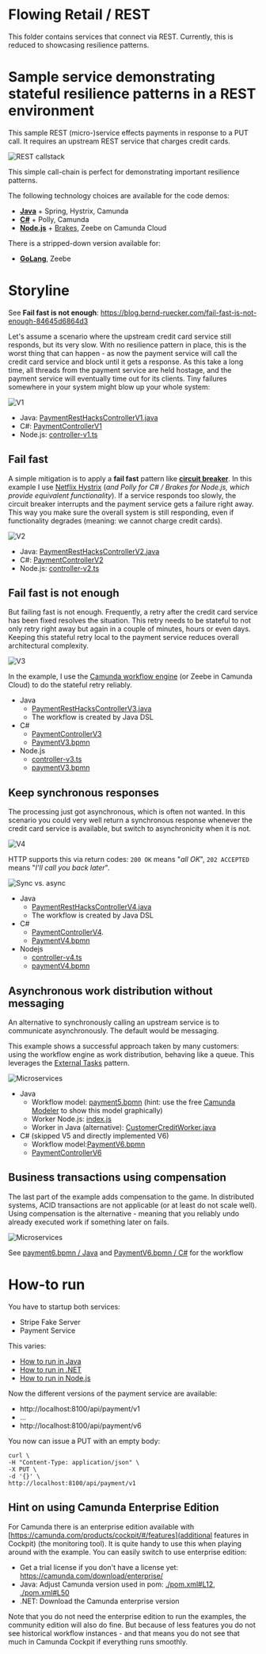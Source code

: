 # Flowing Retail / REST

This folder contains services that connect via REST. Currently, this is reduced to showcasing resilience patterns.

# Sample service demonstrating stateful resilience patterns in a REST environment

This sample REST (micro-)service effects payments in response to a PUT call. It requires an upstream REST service that charges credit cards.

![REST callstack](../docs/resilience-patterns/situation.png)

This simple call-chain is perfect for demonstrating important resilience patterns.

The following technology choices are available for the code demos:

* [**Java**](java/payment) + Spring, Hystrix, Camunda
* [**C#**](csharp/payment) + Polly, Camunda
* [**Node.js**](nodejs/payment) + [Brakes](https://github.com/awolden/brakes), Zeebe on Camunda Cloud

There is a stripped-down version available for:

* [**GoLang**](go/payment-zeebe), Zeebe


# Storyline

See **Fail fast is not enough**: https://blog.bernd-ruecker.com/fail-fast-is-not-enough-84645d6864d3

Let's assume a scenario where the upstream credit card service still responds, but its very slow. With no resilience pattern in place, this is the worst thing that can happen - as now the payment service will call the credit card service and block until it gets a response. As this take a long time, all threads from the payment service are held hostage, and the payment service will eventually time out for its clients. Tiny failures somewhere in your system might blow up your whole system:

![V1](../docs/resilience-patterns/v1.png)

* Java: [PaymentRestHacksControllerV1.java](java/payment/src/main/java/io/flowing/retail/payment/port/resthacks/PaymentRestHacksControllerV1.java)
* C#: [PaymentControllerV1](csharp/payment/Controllers/PaymentController.cs#L16)
* Node.js: [controller-v1.ts](nodejs/payment-zeebe/routes/controller-v1.ts)

## Fail fast

A simple mitigation is to apply a **fail fast** pattern like [**circuit breaker**](https://martinfowler.com/bliki/CircuitBreaker.html). In this example I use [Netflix Hystrix](https://github.com/Netflix/Hystrix) (_and Polly for C# / Brakes for Node.js, which provide equivalent functionality_). If a service responds too slowly, the circuit breaker interrupts and the payment service gets a failure right away. This way you make sure the overall system is still responding, even if functionality degrades (meaning: we cannot charge credit cards).

![V2](../docs/resilience-patterns/v2.png)

* Java: [PaymentRestHacksControllerV2.java](java/payment/src/main/java/io/flowing/retail/payment/port/resthacks/PaymentRestHacksControllerV2.java#L41)
* C#: [PaymentControllerV2](csharp/payment/Controllers/PaymentController.cs#L74)
* Node.js: [controller-v2.ts](nodejs/payment-zeebe/routes/controller-v2.ts#13)

## Fail fast is not enough

But failing fast is not enough. Frequently, a retry after the credit card service has been fixed resolves the situation. This retry needs to be stateful to not only retry right away but again in a couple of minutes, hours or even days. Keeping this stateful retry local to the payment service reduces overall  architectural complexity.

![V3](../docs/resilience-patterns/v3.png)

In the example, I use the [Camunda workflow engine](http://camunda.com/) (or Zeebe in Camunda Cloud) to do the stateful retry reliably.

* Java
    * [PaymentRestHacksControllerV3.java](java/payment/src/main/java/io/flowing/retail/payment/port/resthacks/PaymentRestHacksControllerV3.java#L45)
    * The workflow is created by Java DSL
* C#
    * [PaymentControllerV3](csharp/payment/Controllers/PaymentController.cs#L110)
    * [PaymentV3.bpmn](csharp/payment/Models/PaymentV3.bpmn)
* Node.js
    * [controller-v3.ts](nodejs/payment-zeebe/routes/controller-v3.ts#25)
    * [paymentV3.bpmn](nodejs/payment-zeebe/bpmn/paymentV3.bpmn)

## Keep synchronous responses

The processing just got asynchronous, which is often not wanted. In this scenario you could very well return a synchronous response whenever the credit card service is available, but switch to asynchronicity when it is not.

![V4](../docs/resilience-patterns/v4.png)

HTTP supports this via return codes: `200 OK` means "_all OK_", `202 ACCEPTED` means "_I'll call you back later_".

![Sync vs. async](../docs/resilience-patterns/syncAsync.png)

* Java
    * [PaymentRestHacksControllerV4.java](java/payment/src/main/java/io/flowing/retail/payment/port/resthacks/PaymentRestHacksControllerV4.java#L83)
    * The workflow is created by Java DSL
* C#
    * [PaymentControllerV4](csharp/payment/Controllers/PaymentController.cs#L159).
    * [PaymentV4.bpmn](csharp/payment/Models/PaymentV4.bpmn)
* Nodejs
    * [controller-v4.ts](nodejs/payment-zeebe/routes/controller-v3.ts#25)
    * [paymentV4.bpmn](nodejs/payment-zeebe/bpmn/paymentV3.bpmn)


## Asynchronous work distribution without messaging

An alternative to synchronously calling an upstream service is to communicate asynchronously. The default would be messaging.

This example shows a successful approach taken by many customers: using the workflow engine as work distribution, behaving like a queue. This  leverages the [External Tasks](https://docs.camunda.org/manual/latest/user-guide/process-engine/external-tasks/) pattern.

![Microservices](../docs/resilience-patterns/v5.png)

* Java
    * Workflow model: [payment5.bpmn](java/payment/src/main/resources/payment5.bpmn) (hint: use the free [Camunda Modeler](https://camunda.com/download/modeler/) to show this model graphically)
    * Worker Node.js: [index.js](java/payment/node-customer-credit-worker/index.js)
    * Worker in Java (alternative): [CustomerCreditWorker.java](java/payment/src/main/java/io/flowing/retail/payment/worker/CustomerCreditWorker.java)
* C# (skipped V5 and directly implemented V6)
    * Workflow model:[PaymentV6.bpmn](csharp/payment/Models/PaymentV6.bpmn)
    * [PaymentControllerV6](csharp/payment/Controllers/PaymentController.cs#L74)


## Business transactions using compensation

The last part of the example adds compensation to the game. In distributed systems, ACID transactions are not applicable (or at least do not scale well). Using compensation is the alternative - meaning that you reliably undo already executed work if something later on fails.

![Microservices](../docs/resilience-patterns/v6.png)

See [payment6.bpmn / Java](java/payment/src/main/resources/payment6.bpmn) and [PaymentV6.bpmn / C#](csharp/payment/Models/PaymentV6.bpmn) for the workflow

# How-to run

You have to startup both services:
* Stripe Fake Server
* Payment Service

This varies:
* [How to run in Java](java/payment-camunda/README.md)
* [How to run in .NET](csharp/payment/README.md)
* [How to run in Node.js](nodejs/payment-zeebe/README.md)

Now the different versions of the payment service are available:

* http://localhost:8100/api/payment/v1
* ...
* http://localhost:8100/api/payment/v6

You now can issue a PUT with an empty body:

```
curl \
-H "Content-Type: application/json" \
-X PUT \
-d '{}' \
http://localhost:8100/api/payment/v1
```

## Hint on using Camunda Enterprise Edition

For Camunda there is an enterprise edition available with [https://camunda.com/products/cockpit/#/features](additional features in Cockpit) (the monitoring tool). It is quite handy to use this when playing around with the example. You can easily switch to use enterprise edition:

* Get a trial license if you don't have a license yet: https://camunda.com/download/enterprise/
* Java: Adjust Camunda version used in pom: [./pom.xml#L12](./pom.xml#L12), [./pom.xml#L50](./pom.xml#L50)
* .NET: Download the Camunda enterprise version

Note that you do not need the enterprise edition to run the examples, the community edition will also do fine. But because of less features you do not see historical workflow instances - and that means you do not see that much in Camunda Cockpit if everything runs smoothly.
